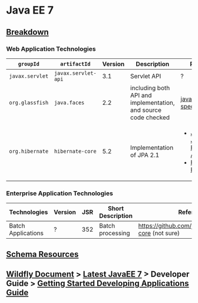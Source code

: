 # Java EE 7

## [Breakdown](https://www.oracle.com/java/technologies/javaee/javaeetechnologies.html#javaee7)
### Web Application Technologies

`groupId`       | `artifactId`      |Version  |Description                                                    |Reference
----------------|-------------------|---------|-------------------------------------------------------------- |----------------------------
`javax.servlet` |`javax.servlet-api`|3.1      |Servlet API                                                    | ?
`org.glassfish` |`java.faces`       |2.2      |including both API and implementation, and source code checked |[javaserverfaces-spec](https://javaee.github.io/javaserverfaces-spec/)
`org.hibernate` |`hibernate-core`   |5.2      |Implementation of JPA 2.1                                      |<ul><li><a href="https://hib    ernate.org/orm/releases/">Java EE 7 > Java Persistence API</a></li><li><a href="https://hibernate.org/orm/releases/">Hibernate Releases</a></li></ul>

### Enterprise Application Technologies

**Technologies**	| **Version** | **JSR** | **Short Description**		| Reference Implementation							| Recommanded Tutorial
------------------------|-------------|---------|-------------------------------|-------------------------------------------------------------------------------|--------------------------
Batch Applications	| ?	      | 352	| Batch processing		| https://github.com/jberet/jsr352/tree/1.0.2.Final/jberet-core (not sure)	| https://www.baeldung.com/java-ee-7-batch-processing

## [Schema Resources](http://xmlns.jcp.org/xml/ns/javaee/#7)
## [Wildfly Document](https://docs.wildfly.org/) > [Latest JavaEE 7](https://docs.wildfly.org/13/) > Developer Guide > [Getting Started Developing Applications Guide](https://docs.wildfly.org/13/Getting_Started_Developing_Applications_Guide.html)

